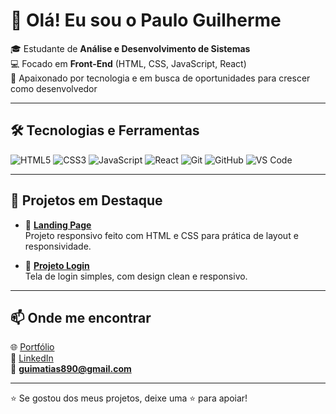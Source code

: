 # 👋 Olá! Eu sou o Paulo Guilherme

🎓 Estudante de **Análise e Desenvolvimento de Sistemas**  
💻 Focado em **Front-End** (HTML, CSS, JavaScript, React)  
🚀 Apaixonado por tecnologia e em busca de oportunidades para crescer como desenvolvedor

---

## 🛠️ Tecnologias e Ferramentas

![HTML5](https://img.shields.io/badge/HTML5-E34F26?style=for-the-badge&logo=html5&logoColor=white)
![CSS3](https://img.shields.io/badge/CSS3-1572B6?style=for-the-badge&logo=css3&logoColor=white)
![JavaScript](https://img.shields.io/badge/JavaScript-F7DF1E?style=for-the-badge&logo=javascript&logoColor=black)
![React](https://img.shields.io/badge/React-61DAFB?style=for-the-badge&logo=react&logoColor=black)
![Git](https://img.shields.io/badge/Git-F05032?style=for-the-badge&logo=git&logoColor=white)
![GitHub](https://img.shields.io/badge/GitHub-181717?style=for-the-badge&logo=github&logoColor=white)
![VS Code](https://img.shields.io/badge/VS%20Code-0078d7?style=for-the-badge&logo=visual-studio-code&logoColor=white)

---

## 📌 Projetos em Destaque

- 🔗 [**Landing Page**](https://matias-gui.github.io/Landing-Page/#projetos)  
  Projeto responsivo feito com HTML e CSS para prática de layout e responsividade.

- 🔗 [**Projeto Login**](https://matias-gui.github.io/projeto-login)  
  Tela de login simples, com design clean e responsivo.


---

## 📫 Onde me encontrar

🌐 [Portfólio](https://matias-gui.github.io/Landing-Page/#projetos)  
💼 [LinkedIn](https://www.linkedin.com/in/paulo-guilherme-905a5118a?utm_source=share&utm_campaign=share_via&utm_content=profile&utm_medium=ios_app)  
📧 **guimatias890@gmail.com**

---

⭐ Se gostou dos meus projetos, deixe uma ⭐ para apoiar!
